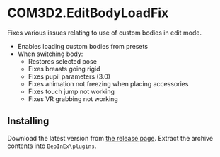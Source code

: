# COM3D2.EditBodyLoadFix

Fixes various issues relating to use of custom bodies in edit mode.

- Enables loading custom bodies from presets
- When switching body:
  - Restores selected pose
  - Fixes breasts going rigid
  - Fixes pupil parameters (3.0)
  - Fixes animation not freezing when placing accessories
  - Fixes touch jump not working
  - Fixes VR grabbing not working

## Installing

Download the latest version from [the release page](../../releases/latest). Extract the archive contents into `BepInEx\plugins`.
